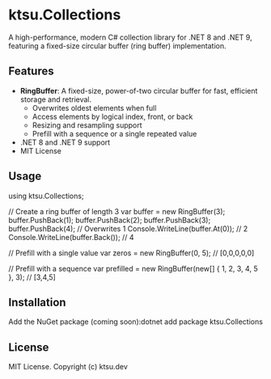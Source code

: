 # ktsu.Collections

A high-performance, modern C# collection library for .NET 8 and .NET 9, featuring a fixed-size circular buffer (ring buffer) implementation.

## Features

- **RingBuffer<T>**: A fixed-size, power-of-two circular buffer for fast, efficient storage and retrieval.
  - Overwrites oldest elements when full
  - Access elements by logical index, front, or back
  - Resizing and resampling support
  - Prefill with a sequence or a single repeated value
- .NET 8 and .NET 9 support
- MIT License

## Usage

using ktsu.Collections;

// Create a ring buffer of length 3
var buffer = new RingBuffer<int>(3);
buffer.PushBack(1);
buffer.PushBack(2);
buffer.PushBack(3);
buffer.PushBack(4); // Overwrites 1
Console.WriteLine(buffer.At(0)); // 2
Console.WriteLine(buffer.Back()); // 4

// Prefill with a single value
var zeros = new RingBuffer<int>(0, 5); // [0,0,0,0,0]

// Prefill with a sequence
var prefilled = new RingBuffer<int>(new[] { 1, 2, 3, 4, 5 }, 3); // [3,4,5]

## Installation

Add the NuGet package (coming soon):dotnet add package ktsu.Collections

## License

MIT License. Copyright (c) ktsu.dev
